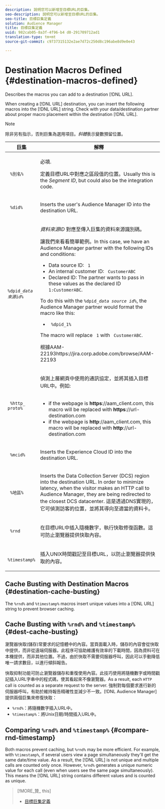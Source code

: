 ```yaml
---
description: 說明您可以新增至目標URL的巨集。
seo-description: 說明您可以新增至目標URL的巨集。
seo-title: 目標巨集定義
solution: Audience Manager
title: 目標巨集定義
uuid: 982cab05-8a3f-4f96-b4 d0-291709712ad1
translation-type: tm+mt
source-git-commit: c9737315132e2ae7d72c250d8c196abe8d9e0e43

---
```



# Destination Macros Defined {#destination-macros-defined}

Describes the macros you can add to a destination [!DNL URL].

<!-- destination-macros.xml -->

When creating a [!DNL URL] destination, you can insert the following macros into the [!DNL URL] string. Check with your data/destination partner about proper macro placement within the destination [!DNL URL].

>[!NOTE]
>
>除非另有指示，否則巨集為選用項目。*斜體*表示變數預留位置。

<table id="table_2C532EFB9DAE41B08714753EBD7DFB05"> 
 <thead> 
  <tr> 
   <th colname="col1" class="entry"> 巨集 </th> 
   <th colname="col2" class="entry"> 解釋 </th> 
  </tr> 
 </thead>
 <tbody> 
  <tr> 
   <td colname="col1"> <p> <code> %別名%</code> </p> </td> 
   <td colname="col2"> <p>必填. </p> <p>定義目標URL中對應之區段值的位置。Usually this is the <i>Segment ID</i>, but could also be the integration code. </p> </td> 
  </tr> 
  <tr> 
   <td colname="col1"> <p> <code> %did%</code> </p> </td> 
   <td colname="col2"> <p>Inserts the user's <span class="keyword"> Audience Manager</span> ID into the destination URL. </p> </td> 
  </tr> 
  <tr> 
   <td colname="col1"> <p> <code>%dpid_<i>data來源id</i>%</code> </p> </td> 
   <td colname="col2"> <p><i>資料來源ID</i> 對應至傳入巨集的資料來源識別碼。 </p> <p>讓我們來看看簡單範例。In this case, we have an <span class="keyword"> Audience Manager</span> partner with the following IDs and conditions: </p> 
    <ul id="ul_697508B437EB4090B121AFA5D519AFBE"> 
     <li id="li_32D9F72A7D1543A892DC7E1529E98A96">Data source ID: <code> 1</code> </li> 
     <li id="li_099F5B63D2244B5AADA9B26CB6152E6B">An internal customer ID: <code> CustomerABC</code> </li> 
     <li id="li_0D9FE501C16444DDB388C8E934E5A8C6">Declared ID: The partner wants to pass in these values as the declared ID <code> 1:CustomerABC</code>. </li> 
    </ul> <p>To do this with the <code>%dpid_<i>data source id</i>%</code>, the <span class="keyword"> Audience Manager</span> partner would format the macro like this: </p> 
    <ul class="simplelist"> 
     <li> <code> %dpid_1%</code> </li> 
    </ul> <p>The macro will replace <code> 1</code> with <code> CustomerABC</code>. </p> <p> 
     <draft-comment>
       根據AAM-22193https://jira.corp.adobe.com/browse/AAM-22193 
     </draft-comment> </p> </td> 
  </tr> 
  <tr> 
   <td colname="col1"> <p><code> %http_ proto%</code> </p> </td> 
   <td colname="col2"> <p>偵測上層網頁中使用的通訊協定，並將其插入目標URL中。例如: 
     <br> 
     <ul id="ul_026F56EC46E94D9EB1153557C0F65325"> 
      <li id="li_B41EF140CC274CB68FE7213DD8B908C0">if the webpage is <b>https</b>://aam_client.com, this macro will be replaced with <b>https</b>://url-destination.com </li> 
      <li id="li_BDCD6EA69B004A92BA6981952341BD77">if the webpage is <b>http</b>://aam_client.com, this macro will be replaced with <b>http</b>://url-destination.com </li> 
     </ul> </p> </td> 
  </tr> 
  <tr> 
   <td colname="col1"> <p><code> %mcid%</code> </p> </td> 
   <td colname="col2"> <p>Inserts the <span class="keyword"> Experience Cloud</span> ID into the destination URL. </p> </td> 
  </tr> 
  <tr> 
   <td colname="col1"> <p><code> %地區%</code> </p> </td> 
   <td colname="col2"> <p>Inserts the <span class="wintitle"> Data Collection Server (DCS)</span> region into the destination URL. In order to minimize latency, when the visitor makes an HTTP call to <span class="keyword"> Audience Manager</span>, they are being redirected to the closest <span class="wintitle"> DCS</span> datacenter. 這是透過DNS實現的，它可偵測訪客的位置，並將其導向至適當的資料卡。 </p> </td> 
  </tr> 
  <tr> 
   <td colname="col1"> <p> <code> %rnd</code> </p> </td> 
   <td colname="col2"> <p>在目標URL中插入隨機數字，執行快取修復函數。這可防止瀏覽器提供快取內容。 </p> </td> 
  </tr> 
  <tr> 
   <td colname="col1"> <p> <code> %timestamp%</code> </p> </td> 
   <td colname="col2"> <p>插入UNIX時間戳記至目標URL，以防止瀏覽器提供快取的內容。 </p> </td> 
  </tr> 
 </tbody> 
</table>

## Cache Busting with Destination Macros {#destination-cache-busting}

The `%rnd%` and `%timestamp%` macros insert unique values into a [!DNL URL] string to prevent browser caching.

## Cache Busting with `%rnd%` and `%timestamp%` {#dest-cache-busting}

<!-- c_dest_cache_busting.xml -->

瀏覽器快取(儲存)常要求的記憶體中的內容。當頁面載入時，儲存的內容會從快取中提供，而非從遠端伺服器。此程序可協助維護有效率的下載時間，因為資料可在本機提供，而非其他位置。不過，由於快取不需要伺服器呼叫，因此可以手動降低唯一請求數目，以進行傾斜報告。

快取抑制功能可防止瀏覽器儲存和重復使用內容。此技巧使用將隨機數字或時間戳記插入URL字串中的程式碼，使其看起來不像瀏覽器。As a result, each `HTTP` call is counted as a separate request to the server. 強制對每個要求進行新的伺服器呼叫，有助於維持報告精確性並減少不一致。[!DNL Audience Manager] 提供兩個巨集來修復快取：

* `%rnd%`：將隨機數字插入URL中。
* `%timestamp%`：將Unix日期/時間插入URL中。

## Comparing `%rnd%` and `%timestamp%` {#compare-rnd-timestamp}

Both macros prevent caching, but `%rnd%` may be more efficient. For example, with `%timestamp%`, if several users view a page simultaneously they&#39;ll get the same date/time value. As a result, the [!DNL URL] is not unique and multiple calls are counted only once. However, `%rnd%` generates a unique numeric value for each call (even when users see the same page simultaneously). This means the [!DNL URL] string contains different values and is counted as unique.

>[!MORE_贊_ this]
>
>* [目標巨集定義](../../features/destinations/destination-macros.md#destination-macros-defined)